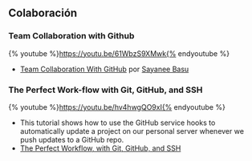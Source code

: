 ## Colaboración

### Team Collaboration with Github

{% youtube %}https://youtu.be/61WbzS9XMwk{% endyoutube %}

* [Team Collaboration With GitHub](http://code.tutsplus.com/articles/team-collaboration-with-github--net-29876) por [Sayanee Basu](http://tutsplus.com/authors/sayanee-basu)

### The Perfect Work-flow with Git, GitHub, and SSH

{% youtube %}https://youtu.be/hv4hwgQO9xI{% endyoutube %}

* This tutorial shows how to use the GitHub service hooks to automatically update a project on our personal server whenever we push updates to a GitHub repo.
* [The Perfect Workflow, with Git, GitHub, and SSH](http://code.tutsplus.com/tutorials/the-perfect-workflow-with-git-github-and-ssh--net-19564)
